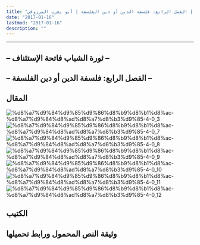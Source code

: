 ```yaml
---
title: "المنعرج الحاسم: ثورة الشباب – فاتحة الاستئناف | الفصل الرابع: فلسفة الدين أو دين الفلسفة | أبو يعرب المرزوقي"
date: "2017-01-16"
lastmod: "2017-01-16"
description: ""
---
```

****

## **– ثورة الشباب فاتحة الإستئناف –**

## **– الفصل الرابع: فلسفة الدين أو دين الفلسفة –**

## المقال

![%d8%a7%d9%84%d9%85%d9%86%d8%b9%d8%b1%d8%ac-%d8%a7%d9%84%d8%ad%d8%a7%d8%b3%d9%85-4-0_3](https://abouyaarebmarzouki.wordpress.com/wp-content/uploads/2017/01/d8a7d984d985d986d8b9d8b1d8ac-d8a7d984d8add8a7d8b3d985-4-0_3.png?w=648) ![%d8%a7%d9%84%d9%85%d9%86%d8%b9%d8%b1%d8%ac-%d8%a7%d9%84%d8%ad%d8%a7%d8%b3%d9%85-4-0_7](https://abouyaarebmarzouki.wordpress.com/wp-content/uploads/2017/01/d8a7d984d985d986d8b9d8b1d8ac-d8a7d984d8add8a7d8b3d985-4-0_7.png?w=648) ![%d8%a7%d9%84%d9%85%d9%86%d8%b9%d8%b1%d8%ac-%d8%a7%d9%84%d8%ad%d8%a7%d8%b3%d9%85-4-0_8](https://abouyaarebmarzouki.wordpress.com/wp-content/uploads/2017/01/d8a7d984d985d986d8b9d8b1d8ac-d8a7d984d8add8a7d8b3d985-4-0_8.png?w=648) ![%d8%a7%d9%84%d9%85%d9%86%d8%b9%d8%b1%d8%ac-%d8%a7%d9%84%d8%ad%d8%a7%d8%b3%d9%85-4-0_9](https://abouyaarebmarzouki.wordpress.com/wp-content/uploads/2017/01/d8a7d984d985d986d8b9d8b1d8ac-d8a7d984d8add8a7d8b3d985-4-0_9.png?w=648) ![%d8%a7%d9%84%d9%85%d9%86%d8%b9%d8%b1%d8%ac-%d8%a7%d9%84%d8%ad%d8%a7%d8%b3%d9%85-4-0_10](https://abouyaarebmarzouki.wordpress.com/wp-content/uploads/2017/01/d8a7d984d985d986d8b9d8b1d8ac-d8a7d984d8add8a7d8b3d985-4-0_10.png?w=648) ![%d8%a7%d9%84%d9%85%d9%86%d8%b9%d8%b1%d8%ac-%d8%a7%d9%84%d8%ad%d8%a7%d8%b3%d9%85-4-0_11](https://abouyaarebmarzouki.wordpress.com/wp-content/uploads/2017/01/d8a7d984d985d986d8b9d8b1d8ac-d8a7d984d8add8a7d8b3d985-4-0_11.png?w=648) ![%d8%a7%d9%84%d9%85%d9%86%d8%b9%d8%b1%d8%ac-%d8%a7%d9%84%d8%ad%d8%a7%d8%b3%d9%85-4-0_12](https://abouyaarebmarzouki.wordpress.com/wp-content/uploads/2017/01/d8a7d984d985d986d8b9d8b1d8ac-d8a7d984d8add8a7d8b3d985-4-0_12.png?w=648)

## الكتيب

## وثيقة النص المحمول ورابط تحميلها

###